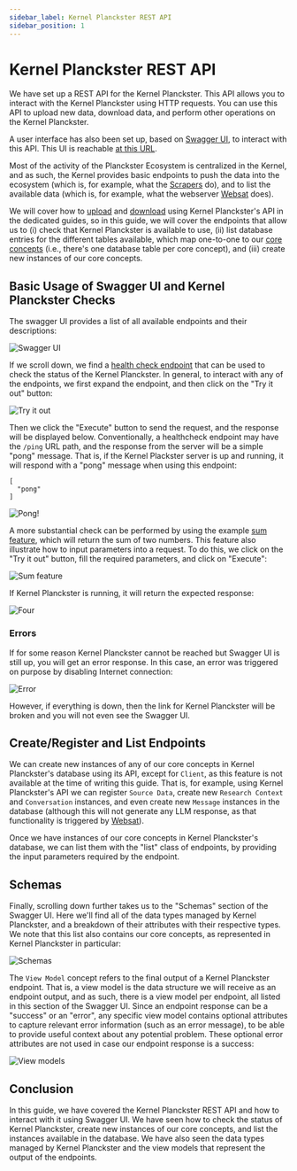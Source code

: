 ```yaml
---
sidebar_label: Kernel Planckster REST API
sidebar_position: 1
---
```



# Kernel Planckster REST API

We have set up a REST API for the Kernel Planckster.
This API allows you to interact with the Kernel Planckster using HTTP requests.
You can use this API to upload new data, download data, and perform other operations on the Kernel Planckster.

A user interface has also been set up, based on [Swagger UI](https://swagger.io/tools/swagger-ui/), to interact with this API.
This UI is reachable [at this URL](https://kernel-planckster.devmaany.com/docs#/).

Most of the activity of the Planckster Ecosystem is centralized in the Kernel, and as such, the Kernel provides basic endpoints to push the data into the ecosystem (which is, for example, what the [Scrapers](../../kubeflow/kubeflow-features-and-ui-walkthrough.md) do), and to list the available data (which is, for example, what the webserver [Websat](../../websat/websat-features-and-ui-walkthrough.md) does).

We will cover how to [upload](../upload-new-data.md) and [download](../download-data.md) using Kernel Planckster's API in the dedicated guides, so in this guide, we will cover the endpoints that allow us to (i) check that Kernel Planckster is available to use, (ii) list database entries for the different tables available, which map one-to-one to our [core concepts](../../../concepts/core-concepts/index.md) (i.e., there's one database table per core concept), and (iii) create new instances of our core concepts.


## Basic Usage of Swagger UI and Kernel Planckster Checks

The swagger UI provides a list of all available endpoints and their descriptions:

![Swagger UI](1.png)

If we scroll down, we find a [health check endpoint](https://kernel-planckster.devmaany.com/docs#/Health%20Check/health_ping_get) that can be used to check the status of the Kernel Planckster.
In general, to interact with any of the endpoints, we first expand the endpoint, and then click on the "Try it out" button:

![Try it out](2.png)

Then we click the "Execute" button to send the request, and the response will be displayed below.
Conventionally, a healthcheck endpoint may have the `/ping` URL path, and the response from the server will be a simple "pong" message.
That is, if the Kernel Plackster server is up and running, it will respond with a "pong" message when using this endpoint:

```
[
  "pong"
]
```
![Pong!](3.png)

A more substantial check can be performed by using the example [sum feature](https://kernel-planckster.devmaany.com/docs#/Sum%20Feature/Sum_Feature_sum_get), which will return the sum of two numbers.
This feature also illustrate how to input parameters into a request.
To do this, we click on the "Try it out" button, fill the required parameters, and click on "Execute":

![Sum feature](4.png)

If Kernel Planckster is running, it will return the expected response:

![Four](5.png)


### Errors

If for some reason Kernel Planckster cannot be reached but Swagger UI is still up, you will get an error response.
In this case, an error was triggered on purpose by disabling Internet connection:

![Error](6.png)

However, if everything is down, then the link for Kernel Planckster will be broken and you will not even see the Swagger UI.


## Create/Register and List Endpoints

We can create new instances of any of our core concepts in Kernel Planckster's database using its API, except for `Client`, as this feature is not available at the time of writing this guide.
That is, for example, using Kernel Planckster's API we can register `Source Data`, create new `Research Context` and `Conversation` instances, and even create new `Message` instances in the database (although this will not generate any LLM response, as that functionality is triggered by [Websat](../../websat/websat-features-and-ui-walkthrough.md)).

Once we have instances of our core concepts in Kernel Planckster's database, we can list them with the "list" class of endpoints, by providing the input parameters required by the endpoint.


## Schemas

Finally, scrolling down further takes us to the "Schemas" section of the Swagger UI.
Here we'll find all of the data types managed by Kernel Planckster, and a breakdown of their attributes with their respective types.
We note that this list also contains our core concepts, as represented in Kernel Planckster in particular:

![Schemas](schemas.png)

The `View Model` concept refers to the final output of a Kernel Planckster endpoint.
That is, a view model is the data structure we will receive as an endpoint output, and as such, there is a view model per endpoint, all listed in this section of the Swagger UI.
Since an endpoint response can be a "success" or an "error", any specific view model contains optional attributes to capture relevant error information (such as an error message), to be able to provide useful context about any potential problem.
These optional error attributes are not used in case our endpoint response is a success:

![View models](view-models.png)


## Conclusion

In this guide, we have covered the Kernel Planckster REST API and how to interact with it using Swagger UI.
We have seen how to check the status of Kernel Planckster, create new instances of our core concepts, and list the instances available in the database.
We have also seen the data types managed by Kernel Planckster and the view models that represent the output of the endpoints.
